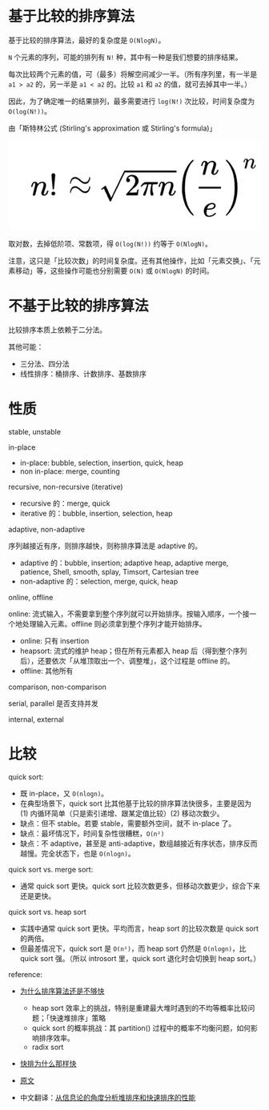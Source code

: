 # 基于比较的排序算法

基于比较的排序算法，最好的复杂度是 `O(NlogN)`。

`N` 个元素的序列，可能的排列有 `N!` 种，其中有一种是我们想要的排序结果。

每次比较两个元素的值，可（最多）将解空间减少一半。（所有序列里，有一半是 `a1 > a2` 的，另一半是 `a1 < a2` 的。比较 `a1` 和 `a2` 的值，就可去掉其中一半。）

因此，为了确定唯一的结果排列，最多需要进行 `log(N!)` 次比较，时间复杂度为 `O(log(N!))`。

由「斯特林公式 (Stirling's approximation 或 Stirling's formula)」

![pic](pics/stirling-approximation.png)

取对数，去掉低阶项、常数项，得 `O(log(N!))` 约等于 `O(NlogN)`。

注意，这只是「比较次数」的时间复杂度。还有其他操作，比如「元素交换」、「元素移动」等，这些操作可能也分别需要 `O(N)` 或 `O(NlogN)` 的时间。

# 不基于比较的排序算法

比较排序本质上依赖于二分法。

其他可能：
- 三分法、四分法
- 线性排序：桶排序、计数排序、基数排序

# 性质

stable, unstable

in-place
- in-place: bubble, selection, insertion, quick, heap
- non in-place: merge, counting

recursive, non-recursive (iterative)

- recursive 的：merge, quick
- iterative 的：bubble, insertion, selection, heap

adaptive, non-adaptive

序列越接近有序，则排序越快，则称排序算法是 adaptive 的。
- adaptive 的：bubble, insertion; adaptive heap, adaptive merge, patience, Shell, smooth, splay, Timsort, Cartesian tree
- non-adaptive 的：selection, merge, quick, heap

online, offline

online: 流式输入，不需要拿到整个序列就可以开始排序。按输入顺序，一个接一个地处理输入元素。offline 则必须拿到整个序列才能开始排序。

- online: 只有 insertion
- heapsort: 流式的维护 heap；但在所有元素都入 heap 后（得到整个序列后），还要依次「从堆顶取出一个、调整堆」，这个过程是 offline 的。
- offline: 其他所有

comparison, non-comparison

serial, parallel 是否支持并发

internal, external

# 比较

quick sort:
- 既 in-place，又 `O(nlogn)`。
- 在典型场景下，quick sort 比其他基于比较的排序算法快很多，主要是因为 (1) 内循环简单（只是索引递增、跟某定值比较）(2) 移动次数少。
- 缺点：但不 stable。若要 stable，需要额外空间，就不 in-place 了。
- 缺点：最坏情况下，时间复杂性很糟糕，`O(n²)`
- 缺点：不 adaptive，甚至是 anti-adaptive，数组越接近有序状态，排序反而越慢。完全状态下，也是 `O(nlogn)`。

quick sort vs. merge sort:
- 通常 quick sort 更快。quick sort 比较次数更多，但移动次数更少，综合下来还是更快。

quick sort vs. heap sort
- 实践中通常 quick sort 更快。平均而言，heap sort 的比较次数是 quick sort 的两倍。
- 但最差情况下，quick sort 是 `O(n²)`，而 heap sort 仍然是 `O(nlogn)`，比 quick sort 强。（所以 introsort 里，quick sort 退化时会切换到 heap sort。）

reference:
- [为什么排序算法还是不够快](https://mp.weixin.qq.com/s?__biz=MzI5NjA1MDQ4NA==&mid=2454610154&idx=1&sn=42689ae8274db24f09fbd41a67dab8f0)
  - heap sort 效率上的挑战，特别是重建最大堆时遇到的不均等概率比较问题；「快速堆排序」策略
  - quick sort 的概率挑战：其 partition() 过程中的概率不均衡问题，如何影响排序效率。
  - radix sort

- [快排为什么那样快](https://mindhacks.cn/2008/06/13/why-is-quicksort-so-quick)
- [原文](https://www.inference.org.uk/mackay/sorting/sorting.html)
- 中文翻译：[从信息论的角度分析堆排序和快速排序的性能](https://mp.weixin.qq.com/s?__biz=MzI5NjA1MDQ4NA==&mid=2454610192&idx=1&sn=3d317ed1d65e7c918a5886ff37d322ce)


